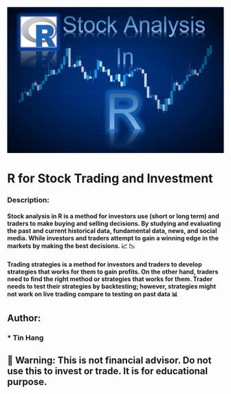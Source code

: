 <img src="R.PNG">

# R for Stock Trading and Investment  
### Description:
#### Stock analysis in R is a method for investors use (short or long term) and traders to make buying and selling decisions. By studying and evaluating the past and current historical data, fundamental data, news, and social media. While investors and traders attempt to gain a winning edge in the markets by making the best decisions. :chart_with_upwards_trend: :chart_with_downwards_trend:  

#### Trading strategies is a method for investors and traders to develop strategies that works for them to gain profits. On the other hand, traders need to find the right method or strategies that works for them. Trader needs to test their strategies by backtesting; however, strategies might not work on live trading compare to testing on past data :bar_chart:  
## Author:  
### * Tin Hang  
## 🔴 Warning: This is not financial advisor.  Do not use this to invest or trade. It is for educational purpose.   
